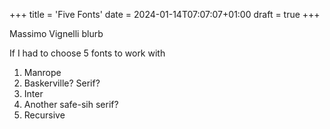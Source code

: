 +++
title = 'Five Fonts'
date = 2024-01-14T07:07:07+01:00
draft = true
+++

Massimo Vignelli blurb

If I had to choose 5 fonts to work with

1. Manrope
2. Baskerville? Serif?
3. Inter
4. Another safe-sih serif?
5. Recursive
